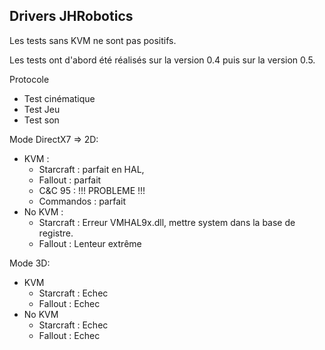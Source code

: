 ## Drivers JHRobotics
Les tests sans KVM ne sont pas positifs.

Les tests ont d'abord été réalisés sur la version 0.4 puis sur la version 0.5.

Protocole
- Test cinématique
- Test Jeu
- Test son

Mode DirectX7 => 2D:
- KVM :
  - Starcraft : parfait en HAL, 
  - Fallout : parfait
  - C&C 95 : !!! PROBLEME !!!
  - Commandos : parfait
- No KVM : 
  - Starcraft : Erreur VMHAL9x.dll, mettre system dans la base de registre.
  - Fallout : Lenteur extrême

Mode 3D:
- KVM
  - Starcraft : Echec
  - Fallout : Echec
- No KVM
  - Starcraft : Echec
  - Fallout : Echec
